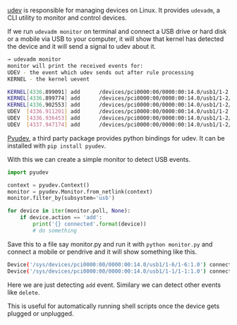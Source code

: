 <!--
.. title: Detecting USB Events In Ubuntu With Python
.. slug: detecting-device-events-in-ubuntu-with-python
.. date: 2016-09-02 13:24:38 UTC
.. tags: python, linux, usb
.. category: programming
.. link:
.. description: how to detect device events(like USB events) in ubuntu with python
.. type: text
-->

[udev](https://en.wikipedia.org/wiki/Udev) is responsible for managing devices on Linux. It provides `udevadm`, a CLI utility to monitor and control devices.

If we run `udevadm monitor` on terminal and connect a USB drive or hard disk or a mobile via USB to your computer, it will show that kernel has detected the device and it will send a signal to udev about it.

```sh
→ udevadm monitor
monitor will print the received events for:
UDEV - the event which udev sends out after rule processing
KERNEL - the kernel uevent

KERNEL[4336.899091] add      /devices/pci0000:00/0000:00:14.0/usb1/1-2 (usb)
KERNEL[4336.899774] add      /devices/pci0000:00/0000:00:14.0/usb1/1-2/1-2:1.0 (usb)
KERNEL[4336.902553] add      /devices/pci0000:00/0000:00:14.0/usb1/1-2/1-2:1.1 (usb)
UDEV  [4336.911201] add      /devices/pci0000:00/0000:00:14.0/usb1/1-2 (usb)
UDEV  [4336.936453] add      /devices/pci0000:00/0000:00:14.0/usb1/1-2/1-2:1.1 (usb)
UDEV  [4337.947174] add      /devices/pci0000:00/0000:00:14.0/usb1/1-2/1-2:1.0 (usb)
```

[Pyudev](https://pypi.python.org/pypi/pyudev), a third party package provides python bindings for udev. It can be installed with `pip install pyudev`.

With this we can create a simple monitor to detect USB events.

```py
import pyudev

context = pyudev.Context()
monitor = pyudev.Monitor.from_netlink(context)
monitor.filter_by(subsystem='usb')

for device in iter(monitor.poll, None):
    if device.action == 'add':
        print('{} connected'.format(device))
        # do something
```

Save this to a file say monitor.py and run it with `python monitor.py` and connect a mobile or pendrive and it will show something like this.

```sh
Device('/sys/devices/pci0000:00/0000:00:14.0/usb1/1-6/1-6:1.0') connected
Device('/sys/devices/pci0000:00/0000:00:14.0/usb1/1-1/1-1:1.0') connected
```

Here we are just detecting `add` event. Similary we can detect other events like `delete`.

This is useful for automatically running shell scripts once the device gets plugged or unplugged.
